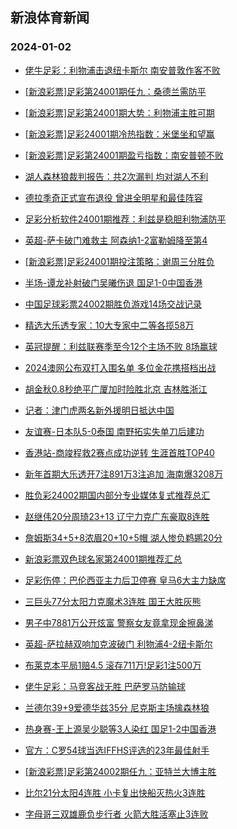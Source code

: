 ## 新浪体育新闻 
### 2024-01-02

+ [佬牛足彩：利物浦击退纽卡斯尔 南安普敦作客不败](https://sports.sina.com.cn/l/2024-01-01/doc-imzzyqqk6911956.shtml)

+ [[新浪彩票]足彩第24001期任九：桑德兰需防平](https://sports.sina.com.cn/l/2024-01-01/doc-imzzyqqi0135770.shtml)

+ [[新浪彩票]足彩第24001期大势：利物浦主胜可期](https://sports.sina.com.cn/l/2024-01-01/doc-imzzyqqe0426414.shtml)

+ [[新浪彩票]足彩24001期冷热指数：米堡坐和望赢](https://sports.sina.com.cn/l/2024-01-01/doc-imzzykhf2762137.shtml)

+ [[新浪彩票]足彩第24001期盈亏指数：南安普顿不败](https://sports.sina.com.cn/l/2024-01-01/doc-imzzyqqk6913862.shtml)

+ [湖人森林狼裁判报告：共2次漏判 均对湖人不利](https://sports.sina.com.cn/basketball/nba/2024-01-01/doc-imzzyqqk6907793.shtml)

+ [德拉季奇正式宣布退役 曾进全明星和最佳阵容](https://sports.sina.com.cn/basketball/nba/2024-01-01/doc-imzzyqqe0420233.shtml)

+ [足彩分析软件24001期推荐：利兹是稳胆利物浦防平](https://sports.sina.com.cn/l/2024-01-01/doc-imzzykhn7029504.shtml)

+ [英超-萨卡破门难救主 阿森纳1-2富勒姆降至第4](https://sports.sina.com.cn/g/pl/2024-01-01/doc-imzzykhh0543266.shtml)

+ [[新浪彩票]足彩24001期投注策略：谢周三分胜负](https://sports.sina.com.cn/l/2024-01-01/doc-imzzyqqi0136296.shtml)

+ [半场-谭龙补射破门吴曦伤退 国足1-0中国香港](https://sports.sina.com.cn/china/national/2024-01-01/doc-imzzzwip9772889.shtml)

+ [中国足球彩票24002期胜负游戏14场交战记录](https://sports.sina.com.cn/l/2024-01-01/doc-imzzykhn7029990.shtml)

+ [精选大乐透专家：10大专家中二等各揽58万](https://sports.sina.com.cn/l/2024-01-01/doc-imzzyuvz2542896.shtml)

+ [英冠提醒：利兹联赛季至今12个主场不败 8场赢球](https://sports.sina.com.cn/l/2024-01-01/doc-imzzyqqi0129616.shtml)

+ [2024澳网公布双打入围名单 多位金花携搭档出战](https://sports.sina.com.cn/tennis/china/2023-12-23/doc-imzzxtkq0897537.shtml)

+ [胡金秋0.8秒绝平广厦加时险胜北京 吉林胜浙江](https://sports.sina.com.cn/basketball/cba/2024-01-01/doc-imzzzwiu6246148.shtml)

+ [记者：津门虎两名新外援明日抵达中国](https://sports.sina.com.cn/china/j/2024-01-01/doc-imzzzrzu9588592.shtml)

+ [友谊赛-日本队5-0泰国 南野拓实失单刀后建功](https://sports.sina.com.cn/china/asia/2024-01-01/doc-imzzzfna6583199.shtml)

+ [香港站-商竣程救2赛点成功逆转 生涯首胜TOP40](https://sports.sina.com.cn/tennis/china/2024-01-01/doc-imzzzrzu9588925.shtml)

+ [新年首期大乐透开7注891万3注追加 海南爆3208万](https://sports.sina.com.cn/l/2024-01-01/doc-imzzzwip9771076.shtml)

+ [胜负彩24002期国内部分专业媒体复式推荐总汇](https://sports.sina.com.cn/l/2024-01-01/doc-imzzzfmv2310187.shtml)

+ [赵继伟20分周琦23+13 辽宁力克广东豪取8连胜](https://sports.sina.com.cn/basketball/cba/2024-01-01/doc-imzzzwiv9090788.shtml)

+ [詹姆斯34+5+8浓眉20+10+5帽 湖人惨负鹈鹕20分](https://sports.sina.com.cn/basketball/nba/2024-01-01/doc-imzzyuwa0310904.shtml)

+ [新浪彩票双色球名家第24001期推荐汇总](https://sports.sina.com.cn/l/2024-01-01/doc-imzzzfmw0086114.shtml)

+ [足彩伤停：巴伦西亚主力后卫停赛 皇马6大主力缺席](https://sports.sina.com.cn/l/2024-01-01/doc-imzzzfmw0094761.shtml)

+ [三巨头77分太阳力克魔术3连胜 国王大胜灰熊](https://sports.sina.com.cn/basketball/nba/2024-01-01/doc-imzzyuwf0022807.shtml)

+ [男子中7881万公开炫富 警察女友竟拿现金擦鼻涕](https://sports.sina.com.cn/l/2024-01-02/doc-inaaatpm8616206.shtml)

+ [英超-萨拉赫双响加克波破门 利物浦4-2纽卡斯尔](https://sports.sina.com.cn/g/pl/2024-01-02/doc-inaaatpc9298454.shtml)

+ [布莱克本平局1赔4.5 滚存711万!足彩1注500万](https://sports.sina.com.cn/l/2024-01-02/doc-inaaatpk5783198.shtml)

+ [佬牛足彩：马竞客战无胜 巴萨罗马防输球](https://sports.sina.com.cn/l/2024-01-02/doc-inaaatpc9292937.shtml)

+ [兰德尔39+9爱德华兹35分 尼克斯主场擒森林狼](https://sports.sina.com.cn/basketball/nba/2024-01-02/doc-inaaaxvh5671976.shtml)

+ [热身赛-王上源吴少聪等3人染红 国足1-2中国香港](https://sports.sina.com.cn/china/national/2024-01-02/doc-inaaatpk5792546.shtml)

+ [官方：C罗54球当选IFFHS评选的23年最佳射手](https://sports.sina.com.cn/g/pl/2024-01-02/doc-inaaatpm8630390.shtml)

+ [[新浪彩票]足彩第24002期任九：亚特兰大博主胜](https://sports.sina.com.cn/l/2024-01-02/doc-inaaatpm8620094.shtml)

+ [比尔21分太阳4连胜 小卡复出快船灭热火3连胜](https://sports.sina.com.cn/basketball/nba/2024-01-02/doc-inaackmc8323225.shtml)

+ [字母哥三双雄鹿负步行者 火箭大胜活塞止3连败](https://sports.sina.com.cn/basketball/nba/2024-01-02/doc-inaaceca8814692.shtml)

